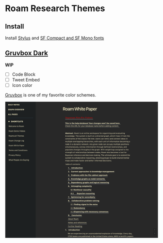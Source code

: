 # Roam Research Themes

## Install

Install [Stylus](https://github.com/openstyles/stylus/) and [SF Compact and SF Mono fonts](https://developer.apple.com/fonts/)

## [Gruvbox Dark](./gruvbox-dark.css)

**WIP**

- [ ] Code Block
- [ ] Tweet Embed
- [ ] Icon color

[Gruvbox](https://github.com/morhetz/gruvbox) is one of my favorite color schemes.

![](./gruvbox-dark.png) 
